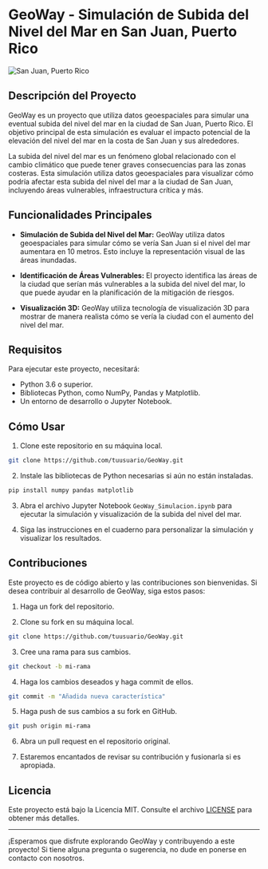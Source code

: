 # GeoWay - Simulación de Subida del Nivel del Mar en San Juan, Puerto Rico

![San Juan, Puerto Rico]([https://upload.wikimedia.org/wikipedia/commons/thumb/8/8d/Ciudad_de_San_Juan_desde_el_Faro_de_la_Cab%C3%B1a_2.JPG/1280px-Ciudad_de_San_Juan_desde_el_Faro_de_la_Cab%C3%B1a_2.JPG](https://lh3.googleusercontent.com/4sQ7NhPAjIsrjMKEKC_snaZkjgQy3sdHosgBH_zPHq6-BT58zQBPYtpJNzy4F5g))

## Descripción del Proyecto

GeoWay es un proyecto que utiliza datos geoespaciales para simular una eventual subida del nivel del mar en la ciudad de San Juan, Puerto Rico. El objetivo principal de esta simulación es evaluar el impacto potencial de la elevación del nivel del mar en la costa de San Juan y sus alrededores.

La subida del nivel del mar es un fenómeno global relacionado con el cambio climático que puede tener graves consecuencias para las zonas costeras. Esta simulación utiliza datos geoespaciales para visualizar cómo podría afectar esta subida del nivel del mar a la ciudad de San Juan, incluyendo áreas vulnerables, infraestructura crítica y más.

## Funcionalidades Principales

- **Simulación de Subida del Nivel del Mar:** GeoWay utiliza datos geoespaciales para simular cómo se vería San Juan si el nivel del mar aumentara en 10 metros. Esto incluye la representación visual de las áreas inundadas.

- **Identificación de Áreas Vulnerables:** El proyecto identifica las áreas de la ciudad que serían más vulnerables a la subida del nivel del mar, lo que puede ayudar en la planificación de la mitigación de riesgos.

- **Visualización 3D:** GeoWay utiliza tecnología de visualización 3D para mostrar de manera realista cómo se vería la ciudad con el aumento del nivel del mar.

## Requisitos

Para ejecutar este proyecto, necesitará:

- Python 3.6 o superior.
- Bibliotecas Python, como NumPy, Pandas y Matplotlib.
- Un entorno de desarrollo o Jupyter Notebook.

## Cómo Usar

1. Clone este repositorio en su máquina local.

```bash
git clone https://github.com/tuusuario/GeoWay.git
```

2. Instale las bibliotecas de Python necesarias si aún no están instaladas.

```bash
pip install numpy pandas matplotlib
```

3. Abra el archivo Jupyter Notebook `GeoWay_Simulacion.ipynb` para ejecutar la simulación y visualización de la subida del nivel del mar.

4. Siga las instrucciones en el cuaderno para personalizar la simulación y visualizar los resultados.

## Contribuciones

Este proyecto es de código abierto y las contribuciones son bienvenidas. Si desea contribuir al desarrollo de GeoWay, siga estos pasos:

1. Haga un fork del repositorio.

2. Clone su fork en su máquina local.

```bash
git clone https://github.com/tuusuario/GeoWay.git
```

3. Cree una rama para sus cambios.

```bash
git checkout -b mi-rama
```

4. Haga los cambios deseados y haga commit de ellos.

```bash
git commit -m "Añadida nueva característica"
```

5. Haga push de sus cambios a su fork en GitHub.

```bash
git push origin mi-rama
```

6. Abra un pull request en el repositorio original.

7. Estaremos encantados de revisar su contribución y fusionarla si es apropiada.

## Licencia

Este proyecto está bajo la Licencia MIT. Consulte el archivo [LICENSE](LICENSE) para obtener más detalles.

---

¡Esperamos que disfrute explorando GeoWay y contribuyendo a este proyecto! Si tiene alguna pregunta o sugerencia, no dude en ponerse en contacto con nosotros.
